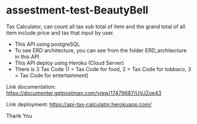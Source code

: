 # assestment-test-BeautyBell

Tax Calculator, can count all tax sub total of item and the grand total of all item include price and tax that input by user.

- This API using postgreSQL
- To see ERD architecture, you can see from the folder ERD_architecture in this API
- This API deploy using Heroku (Cloud Server)
- There is 3 Tax Code (1 = Tax Code for food, 2 = Tax Code for tobbaco, 3 = Tax Code for entertainment)

Link documentation: https://documenter.getpostman.com/view/17479687/UVJZoe43

Link deployment: https://api-tax-calculator.herokuapp.com/

Thank You
